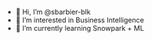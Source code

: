 - 👋 Hi, I’m @sbarbier-blk
- 👀 I’m interested in Business Intelligence
- 🌱 I’m currently learning Snowpark + ML

<!---
sbarbier-blk/sbarbier-blk is a ✨ special ✨ repository because its `README.md` (this file) appears on your GitHub profile.
You can click the Preview link to take a look at your changes.
--->
